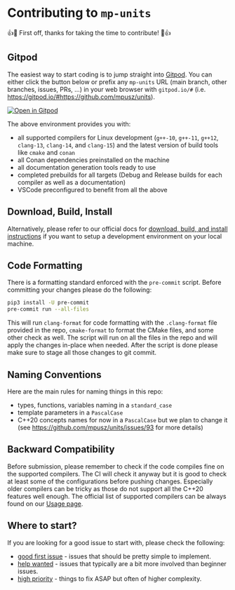 # Contributing to `mp-units`

👍🎉 First off, thanks for taking the time to contribute! 🎉👍

## Gitpod

The easiest way to start coding is to jump straight into [Gitpod](https://www.gitpod.io). You can either click the button
below or prefix any `mp-units` URL (main branch, other branches, issues, PRs, ...) in your web browser with `gitpod.io/#`
(i.e. <https://gitpod.io/#https://github.com/mpusz/units>).

[![Open in Gitpod](https://gitpod.io/button/open-in-gitpod.svg)](https://gitpod.io/#https://github.com/mpusz/units)

The above environment provides you with:

- all supported compilers for Linux development (`g++-10`, `g++-11`, `g++12`, `clang-13`, `clang-14`, and `clang-15`)
  and the latest version of build tools like `cmake` and `conan`
- all Conan dependencies preinstalled on the machine
- all documentation generation tools ready to use
- completed prebuilds for all targets (Debug and Release builds for each compiler as well as a documentation)
- VSCode preconfigured to benefit from all the above

## Download, Build, Install

Alternatively, please refer to our official docs for [download, build, and install instructions](https://mpusz.github.io/units/usage.html)
if you want to setup a development environment on your local machine.

## Code Formatting

There is a formatting standard enforced with the `pre-commit` script. Before committing your changes please do the following:

```bash
pip3 install -U pre-commit
pre-commit run --all-files
```

This will run `clang-format` for code formatting with the `.clang-format` file provided in the repo, `cmake-format` to format the CMake files, and some other check as well.
The script will run on all the files in the repo and will apply the changes in-place when needed.
After the script is done please make sure to stage all those changes to git commit.


## Naming Conventions

Here are the main rules for naming things in this repo:

- types, functions, variables naming in a `standard_case`
- template parameters in a `PascalCase`
- C++20 concepts names for now in a `PascalCase` but we plan to change it (see <https://github.com/mpusz/units/issues/93> for more details)


## Backward Compatibility

Before submission, please remember to check if the code compiles fine on the supported compilers.
The CI will check it anyway but it is good to check at least some of the configurations before pushing changes.
Especially older compilers can be tricky as those do not support all the C++20 features well enough. The official
list of supported compilers can be always found on our [Usage page](https://mpusz.github.io/units/usage.html).


## Where to start?

If you are looking for a good issue to start with, please check the following:

- [good first issue](https://github.com/mpusz/units/labels/good%20first%20issue) - issues that should be pretty simple to implement.
- [help wanted](https://github.com/mpusz/units/labels/help%20wanted) - issues that typically are a bit more involved than beginner issues.
- [high priority](https://github.com/mpusz/units/labels/high%20priority) - things to fix ASAP but often of higher complexity.
